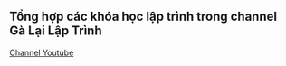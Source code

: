 ## Tổng hợp các khóa học lập trình trong channel Gà Lại Lập Trình

[Channel Youtube](https://www.youtube.com/@GaLaiLapTrinh/playlists)